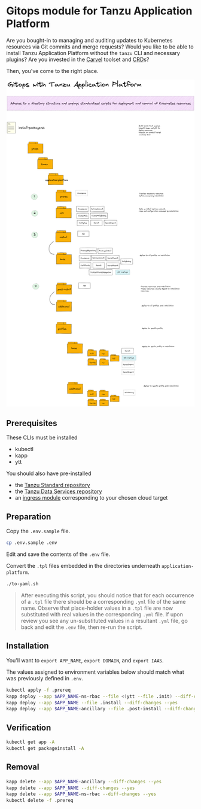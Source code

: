 # Gitops module for Tanzu Application Platform

Are you bought-in to managing and auditing updates to Kubernetes resources via Git commits and merge requests?
Would you like to be able to install Tanzu Application Platform without the `tanzu` CLI and necessary plugins?
Are you invested in the [Carvel](https://carvel.dev/) toolset and [CRD](https://carvel.dev/kapp-controller/docs/latest/app-spec/)s?

Then, you've come to the right place.

![What am I looking at? An opinionated directory structure containing templated k8s manifests.](../../../docs/gitops-directory-structure.png)


## Prerequisites

These CLIs must be installed

* kubectl
* kapp
* ytt

You should also have pre-installed

* the [Tanzu Standard repository](../standard)
* the [Tanzu Data Services repository](../data-services)
* an [ingress module](../ingress) corresponding to your chosen cloud target


## Preparation

Copy the `.env.sample` file.

```bash
cp .env.sample .env
```

Edit and save the contents of the `.env` file.

Convert the `.tpl` files embedded in the directories underneath `application-platform`.

```bash
./to-yaml.sh
```
> After executing this script, you should notice that for each occurrence of a `.tpl` file there should be a corresponding `.yml` file of the same name.  Observe that place-holder values in a `.tpl` file are now substituted with real values in the corresponding `.yml` file.  If upon review you see any un-substituted values in a resultant `.yml` file, go back and edit the `.env` file, then re-run the script.


## Installation

You'll want to `export APP_NAME`, `export DOMAIN`, and `export IAAS`.

The values assigned to environment variables below should match what was previously defined in `.env`.

```bash
kubectl apply -f .prereq
kapp deploy --app $APP_NAME-ns-rbac --file <(ytt --file .init) --diff-changes --yes
kapp deploy --app $APP_NAME --file .install --diff-changes --yes
kapp deploy --app $APP_NAME-ancillary --file .post-install --diff-changes --yes
```


## Verification

```bash
kubectl get app -A
kubectl get packageinstall -A
```


## Removal

```bash
kapp delete --app $APP_NAME-ancillary --diff-changes --yes
kapp delete --app $APP_NAME --diff-changes --yes
kapp delete --app $APP_NAME-ns-rbac --diff-changes --yes
kubectl delete -f .prereq
```
